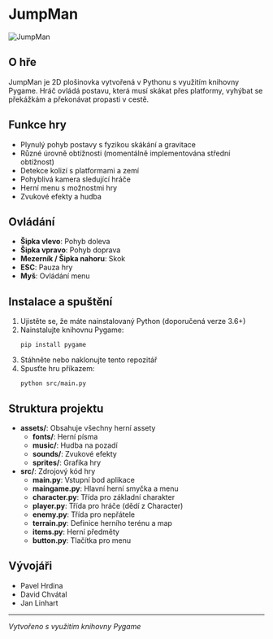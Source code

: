 # JumpMan

![JumpMan](https://media.discordapp.net/attachments/1352620395794268302/1374820438462566552/image.png?ex=682f70cf&is=682e1f4f&hm=eeb25af512d421307e72de3ec1f7f6d90f088c259cb0666b363762a43a94439b&=&format=webp&quality=lossless&width=1196&height=909)

## O hře

JumpMan je 2D plošinovka vytvořená v Pythonu s využitím knihovny Pygame. Hráč ovládá postavu, která musí skákat přes
platformy, vyhýbat se překážkám a překonávat propasti v cestě.

## Funkce hry

- Plynulý pohyb postavy s fyzikou skákání a gravitace
- Různé úrovně obtížnosti (momentálně implementována střední obtížnost)
- Detekce kolizí s platformami a zemí
- Pohyblivá kamera sledující hráče
- Herní menu s možnostmi hry
- Zvukové efekty a hudba

## Ovládání

- **Šipka vlevo**: Pohyb doleva
- **Šipka vpravo**: Pohyb doprava
- **Mezerník / Šipka nahoru**: Skok
- **ESC**: Pauza hry
- **Myš**: Ovládání menu

## Instalace a spuštění

1. Ujistěte se, že máte nainstalovaný Python (doporučená verze 3.6+)
2. Nainstalujte knihovnu Pygame:
   ```
   pip install pygame
   ```
3. Stáhněte nebo naklonujte tento repozitář
4. Spusťte hru příkazem:
   ```
   python src/main.py
   ```

## Struktura projektu

- **assets/**: Obsahuje všechny herní assety
    - **fonts/**: Herní písma
    - **music/**: Hudba na pozadí
    - **sounds/**: Zvukové efekty
    - **sprites/**: Grafika hry
- **src/**: Zdrojový kód hry
    - **main.py**: Vstupní bod aplikace
    - **maingame.py**: Hlavní herní smyčka a menu
    - **character.py**: Třída pro základní charakter
    - **player.py**: Třída pro hráče (dědí z Character)
    - **enemy.py**: Třída pro nepřátele
    - **terrain.py**: Definice herního terénu a map
    - **items.py**: Herní předměty
    - **button.py**: Tlačítka pro menu

## Vývojáři

- Pavel Hrdina
- David Chvátal
- Jan Linhart

---
*Vytvořeno s využitím knihovny Pygame*


